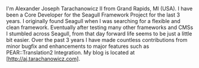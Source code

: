 <!-- Name: User/AjTarachanowicz -->
<!-- Version: 6 -->
<!-- Last-Modified: 2006/11/13 13:53:18 -->
<!-- Author: anonymous -->
I'm Alexander Joseph Tarachanowicz II from Grand Rapids, MI (USA). I have been a Core Developer for the Seagull Framework Project for the last 3 years. I originally found Seagull when I was searching for a flexible and clean framework. Eventually after testing many other frameworks and CMSs I stumbled across Seagull, from that day forward life seems to be just a little bit easier. Over the past 3 years I have made countless contributions from minor bugfix and enhancements to major features such as PEAR::Translation2 Integration. My blog is located at [http://aj.tarachanowicz.com].